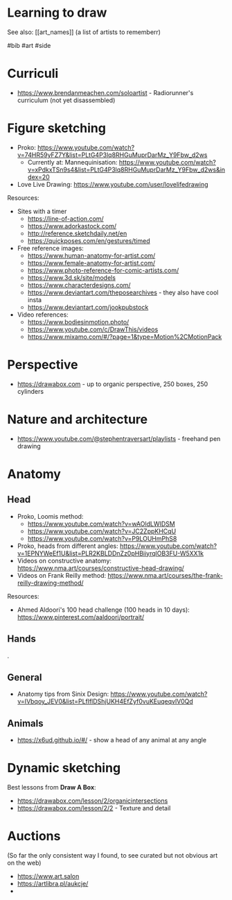 # Learning to draw

See also: [[art_names]] (a list of artists to rememberr)

#bib #art #side


# Curriculi

* https://www.brendanmeachen.com/soloartist - Radiorunner's curriculum (not yet disassembled)

# Figure sketching

* Proko: https://www.youtube.com/watch?v=74HR59yFZ7Y&list=PLtG4P3lq8RHGuMuprDarMz_Y9Fbw_d2ws
    * Currently at: Mannequinisation: https://www.youtube.com/watch?v=xPdkxTSn9s4&list=PLtG4P3lq8RHGuMuprDarMz_Y9Fbw_d2ws&index=20
* Love Live Drawing: https://www.youtube.com/user/lovelifedrawing

Resources:
* Sites with a timer
    * https://line-of-action.com/
    * https://www.adorkastock.com/
    * http://reference.sketchdaily.net/en
    * https://quickposes.com/en/gestures/timed
* Free reference images:
    * https://www.human-anatomy-for-artist.com/
    * https://www.female-anatomy-for-artist.com/
    * https://www.photo-reference-for-comic-artists.com/
    * https://www.3d.sk/site/models
    * https://www.characterdesigns.com/
    * https://www.deviantart.com/theposearchives - they also have cool insta
    * https://www.deviantart.com/jookpubstock
* Video references:
    * https://www.bodiesinmotion.photo/
    * https://www.youtube.com/c/DrawThis/videos
    * https://www.mixamo.com/#/?page=1&type=Motion%2CMotionPack

# Perspective

* https://drawabox.com - up to organic perspective, 250 boxes, 250 cylinders

# Nature and architecture

* https://www.youtube.com/@stephentraversart/playlists - freehand pen drawing

# Anatomy

## Head

* Proko, Loomis method:
    * https://www.youtube.com/watch?v=wAOldLWIDSM
    * https://www.youtube.com/watch?v=JC2ZppKHCqU
    * https://www.youtube.com/watch?v=P9LOUHmPhS8
* Proko, heads from different angles: https://www.youtube.com/watch?v=1EPNYWeEf1U&list=PLR2KBLDDnZz0pHBiiyrqlOB3FU-W5XX1k
* Videos on constructive anatomy: https://www.nma.art/courses/constructive-head-drawing/
* Videos on Frank Reilly method: https://www.nma.art/courses/the-frank-reilly-drawing-method/

Resources:
* Ahmed Aldoori's 100 head challenge (100 heads in 10 days): https://www.pinterest.com/aaldoori/portrait/

## Hands

.

## General

* Anatomy tips from Sinix Design: https://www.youtube.com/watch?v=IVbqoy_JEV0&list=PLflflDShjUKH4EfZyf0vuKEuqeqvlV0Qd

## Animals

* https://x6ud.github.io/#/ - show a head of any animal at any angle

# Dynamic sketching

Best lessons from **Draw A Box**:
* https://drawabox.com/lesson/2/organicintersections
* https://drawabox.com/lesson/2/2 - Texture and detail

# Auctions

(So far the only consistent way I found, to see curated but not obvious art on the web)

* https://www.art.salon
* https://artlibra.pl/aukcje/
* 